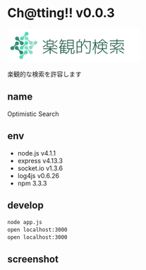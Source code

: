 # Ch@tting!! v0.0.3

![aaa](public/img/logo.png)

楽観的な検索を許容します

## name
Optimistic Search

## env
* node.js v4.1.1
* express v4.13.3
* socket.io v1.3.6
* log4js v0.6.26
* npm 3.3.3

## develop

```.bash
node app.js
open localhost:3000
open localhost:3000
```

## screenshot
